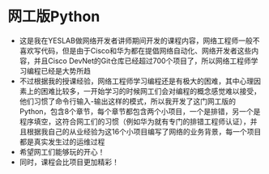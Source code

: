 # 网工版Python
* 这是我在YESLAB做网络开发者讲师期间开发的课程内容，网络工程师一般不喜欢写代码，但是由于Cisco和华为都在提倡网络自动化、网络开发者这些内容，并且Cisco DevNet的Git仓库已经超过700个项目了，所以网络工程师学习编程已经是大势所趋
* 不过根据我的授课经验，网络工程师学习编程还是有极大的困难，其中心理因素上的困难比较多，一开始学习的时候网工们会对编程的概念感觉难以接受，他们习惯了命令行输入-输出这样的模式，所以我开发了这门网工版的Python，包含8个章节，每个章节都包含两个小项目，一个是排错，另一个是程序填空，这符合网工们的习惯（例如华为就有专门的排错工程师认证），并且根据我自己的从业经验为这16个小项目编写了网络的业务背景，每一个项目都是真实发生过的运维过程
* 希望网工们能够玩的开心！
* 同时，课程会比项目更加精彩！
